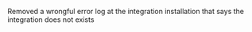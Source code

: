 Removed a wrongful error log at the integration installation that says the integration does not exists